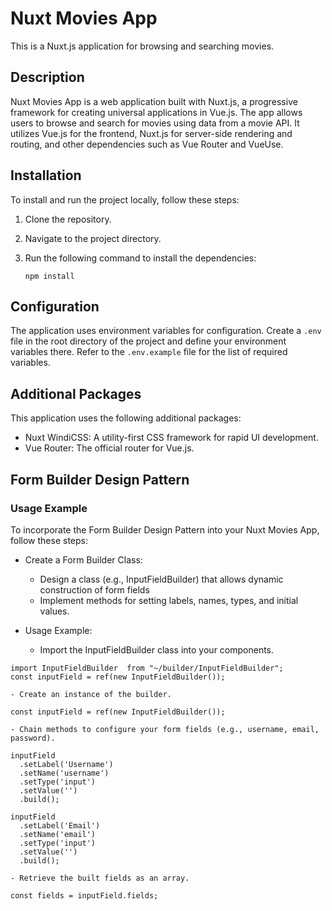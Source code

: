 # Nuxt Movies App

This is a Nuxt.js application for browsing and searching movies.

## Description
Nuxt Movies App is a web application built with Nuxt.js, a progressive framework for creating universal applications in Vue.js. The app allows users to browse and search for movies using data from a movie API. It utilizes Vue.js for the frontend, Nuxt.js for server-side rendering and routing, and other dependencies such as Vue Router and VueUse.

## Installation

To install and run the project locally, follow these steps:

1. Clone the repository.
2. Navigate to the project directory.
3. Run the following command to install the dependencies:

   ```shell
   npm install

## Configuration
The application uses environment variables for configuration. Create a `.env` file in the root directory of the project and define your environment variables there. Refer to the `.env.example` file for the list of required variables.


## Additional Packages

This application uses the following additional packages:

- Nuxt WindiCSS: A utility-first CSS framework for rapid UI development.
- Vue Router: The official router for Vue.js.

## Form Builder Design Pattern

### Usage Example
To incorporate the Form Builder Design Pattern into your Nuxt Movies App, follow these steps:

- Create a Form Builder Class:
    - Design a class (e.g., InputFieldBuilder) that allows dynamic construction of form fields
    - Implement methods for setting labels, names, types, and initial values.

- Usage Example:
    - Import the InputFieldBuilder class into your components.

```
import InputFieldBuilder  from "~/builder/InputFieldBuilder";
const inputField = ref(new InputFieldBuilder());
```

    - Create an instance of the builder.

```
const inputField = ref(new InputFieldBuilder());
```

    - Chain methods to configure your form fields (e.g., username, email, password).

```
inputField
  .setLabel('Username')
  .setName('username')
  .setType('input')
  .setValue('')
  .build();

inputField
  .setLabel('Email')
  .setName('email')
  .setType('input')
  .setValue('')
  .build();
```
    - Retrieve the built fields as an array.

```
const fields = inputField.fields;
```


